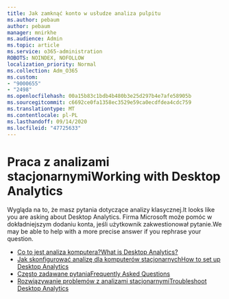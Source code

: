 ```yaml
---
title: Jak zamknąć konto w usłudze analiza pulpitu
ms.author: pebaum
author: pebaum
manager: mnirkhe
ms.audience: Admin
ms.topic: article
ms.service: o365-administration
ROBOTS: NOINDEX, NOFOLLOW
localization_priority: Normal
ms.collection: Adm_O365
ms.custom:
- "9000655"
- "2498"
ms.openlocfilehash: 00a15b83c1bdb4b480b3e25d297b4e7afe58905b
ms.sourcegitcommit: c6692ce0fa1358ec3529e59ca0ecdfdea4cdc759
ms.translationtype: MT
ms.contentlocale: pl-PL
ms.lasthandoff: 09/14/2020
ms.locfileid: "47725633"
---
```

# <a name="working-with-desktop-analytics"></a><span data-ttu-id="cf2d9-102">Praca z analizami stacjonarnymi</span><span class="sxs-lookup"><span data-stu-id="cf2d9-102">Working with Desktop Analytics</span></span>

<span data-ttu-id="cf2d9-103">Wygląda na to, że masz pytania dotyczące analizy klasycznej.</span><span class="sxs-lookup"><span data-stu-id="cf2d9-103">It looks like you are asking about Desktop Analytics.</span></span> <span data-ttu-id="cf2d9-104">Firma Microsoft może pomóc w dokładniejszym dodaniu konta, jeśli użytkownik zakwestionował pytanie.</span><span class="sxs-lookup"><span data-stu-id="cf2d9-104">We may be able to help with a more precise answer if you rephrase your question.</span></span>

- [<span data-ttu-id="cf2d9-105">Co to jest analiza komputera?</span><span class="sxs-lookup"><span data-stu-id="cf2d9-105">What is Desktop Analytics?</span></span>](https://docs.microsoft.com/configmgr/desktop-analytics/overview)
- [<span data-ttu-id="cf2d9-106">Jak skonfigurować analizę dla komputerów stacjonarnych</span><span class="sxs-lookup"><span data-stu-id="cf2d9-106">How to set up Desktop Analytics</span></span>](https://docs.microsoft.com/configmgr/desktop-analytics/set-up)
- [<span data-ttu-id="cf2d9-107">Często zadawane pytania</span><span class="sxs-lookup"><span data-stu-id="cf2d9-107">Frequently Asked Questions</span></span>](https://docs.microsoft.com/configmgr/desktop-analytics/faq)
- [<span data-ttu-id="cf2d9-108">Rozwiązywanie problemów z analizami stacjonarnymi</span><span class="sxs-lookup"><span data-stu-id="cf2d9-108">Troubleshoot Desktop Analytics</span></span>](https://docs.microsoft.com/configmgr/desktop-analytics/troubleshooting)
